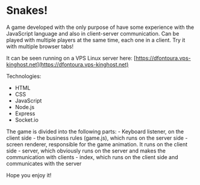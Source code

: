 # Snakes!

A game developed with the only purpose of have some experience with the JavaScript language and also in client-server communication. Can be played with multiple players at the same time, each one in a client. Try it with multiple browser tabs!

It can be seen running on a VPS Linux server here: [https://dfontoura.vps-kinghost.net](https://dfontoura.vps-kinghost.net)

Technologies:
- HTML
- CSS
- JavaScript
- Node.js
- Express
- Socket.io

The game is divided into the following parts:
    - Keyboard listener, on the client side
    - the business rules (game.js), which runs on the server side
    - screen renderer, responsible for the game animation. It runs on the client side
    - server, which obviously runs on the server and makes the communication with clients
    - index, which runs on the client side and communicates with the server

Hope you enjoy it!
